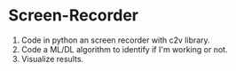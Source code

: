 # Screen-Recorder
1. Code in python an screen recorder with c2v library.
2. Code a ML/DL algorithm to identify if I'm working or not.
3. Visualize results.
